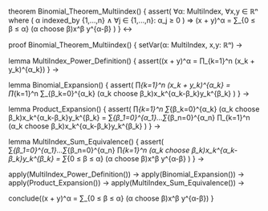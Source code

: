 theorem Binomial_Theorem_Multiindex() {
  assert(
    ∀α: MultiIndex, ∀x,y ∈ ℝⁿ where (
      α indexed_by {1,...,n} ∧
      ∀j ∈ {1,...,n}: α_j ≥ 0
    ) ⇒
    (x + y)^α = ∑_{0 ≤ β ≤ α} (α choose β)x^β y^{α-β}
  )
} ↔

proof Binomial_Theorem_Multiindex() {
  setVar(α: MultiIndex, x,y: ℝⁿ) →
  
  lemma MultiIndex_Power_Definition() {
    assert((x + y)^α = ∏_{k=1}^n (x_k + y_k)^{α_k})
  } →
  
  lemma Binomial_Expansion() {
    assert(
      ∏_{k=1}^n (x_k + y_k)^{α_k} = 
      ∏_{k=1}^n ∑_{β_k=0}^{α_k} (α_k choose β_k)x_k^{α_k-β_k}y_k^{β_k}
    )
  } →
  
  lemma Product_Expansion() {
    assert(
      ∏_{k=1}^n ∑_{β_k=0}^{α_k} (α_k choose β_k)x_k^{α_k-β_k}y_k^{β_k} =
      ∑_{β_1=0}^{α_1}...∑_{β_n=0}^{α_n} ∏_{k=1}^n (α_k choose β_k)x_k^{α_k-β_k}y_k^{β_k}
    )
  } →
  
  lemma MultiIndex_Sum_Equivalence() {
    assert(
      ∑_{β_1=0}^{α_1}...∑_{β_n=0}^{α_n} ∏_{k=1}^n (α_k choose β_k)x_k^{α_k-β_k}y_k^{β_k} =
      ∑_{0 ≤ β ≤ α} (α choose β)x^β y^{α-β}
    )
  } →
  
  apply(MultiIndex_Power_Definition()) →
  apply(Binomial_Expansion()) →
  apply(Product_Expansion()) →
  apply(MultiIndex_Sum_Equivalence()) →
  
  conclude((x + y)^α = ∑_{0 ≤ β ≤ α} (α choose β)x^β y^{α-β})
}